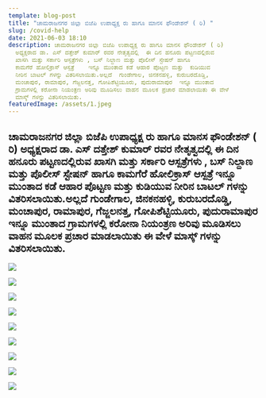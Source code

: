 ```yaml
---
template: blog-post
title: "ಚಾಮರಾಜನಗರ ಜಿಲ್ಲಾ ಬಿಜೆಪಿ ಉಪಾಧ್ಯಕ್ಷ ರು ಹಾಗೂ ಮಾನಸ ಫೌಂಡೇಶನ್ ( ರಿ) "
slug: /covid-help
date: 2021-06-03 18:10
description: ಚಾಮರಾಜನಗರ ಜಿಲ್ಲಾ ಬಿಜೆಪಿ ಉಪಾಧ್ಯಕ್ಷ ರು ಹಾಗೂ ಮಾನಸ ಫೌಂಡೇಶನ್ ( ರಿ)
  ಅಧ್ಯಕ್ಷರಾದ ಡಾ. ಎಸ್ ದತ್ತೇಶ್ ಕುಮಾರ್ ರವರ ನೇತೃತ್ವದಲ್ಲಿ  ಈ ದಿನ ಹನೂರು ಪಟ್ಟಣದಲ್ಲಿರುವ
  ಖಾಸಗಿ ಮತ್ತು ಸರ್ಕಾರಿ ಆಸ್ಪತ್ರೆಗಳು , ಬಸ್ ನಿಲ್ದಾಣ ಮತ್ತು ಪೊಲೀಸ್ ಸ್ಟೇಷನ್ ಹಾಗೂ
  ಕಾಮಗೆರೆ ಹೋಲಿಕ್ರಾಸ್ ಆಸ್ಪತ್ರೆ    ಇನ್ನೂ ಮುಂತಾದ ಕಡೆ ಆಹಾರ ಪೊಟ್ಟಣ ಮತ್ತು  ಕುಡಿಯುವ
  ನೀರಿನ ಬಾಟಲ್ ಗಳನ್ನು ವಿತರಿಸಲಾಯಿತು.ಅಲ್ಲದೆ  ಗುಂಡೇಗಾಲ, ಜಿನಕನಹಳ್ಳಿ, ಕುರುಬರದೊಡ್ಡಿ,
  ಮಂಚಾಪುರ, ರಾಮಾಪುರ, ಗೆಜ್ಜಲನತ್ತ, ಗೋಪಿಶೆಟ್ಟಿಯೂರು, ಪುದುರಾಮಾಪುರ  ಇನ್ನೂ ಮುಂತಾದ
  ಗ್ರಾಮಗಳಲ್ಲಿ ಕರೋನಾ ನಿಯಂತ್ರಣ ಅರಿವು ಮೂಡಿಸಲು ವಾಹನ ಮೂಲಕ ಪ್ರಚಾರ ಮಾಡಲಾಯಿತು ಈ ವೇಳೆ
  ಮಾಸ್ಕ್ ಗಳನ್ನು ವಿತರಿಸಲಾಯಿತು.
featuredImage: /assets/1.jpeg
---
```

## ಚಾಮರಾಜನಗರ ಜಿಲ್ಲಾ ಬಿಜೆಪಿ ಉಪಾಧ್ಯಕ್ಷ ರು ಹಾಗೂ ಮಾನಸ ಫೌಂಡೇಶನ್ ( ರಿ) ಅಧ್ಯಕ್ಷರಾದ ಡಾ. ಎಸ್ ದತ್ತೇಶ್ ಕುಮಾರ್ ರವರ ನೇತೃತ್ವದಲ್ಲಿ  ಈ ದಿನ ಹನೂರು ಪಟ್ಟಣದಲ್ಲಿರುವ ಖಾಸಗಿ ಮತ್ತು ಸರ್ಕಾರಿ ಆಸ್ಪತ್ರೆಗಳು , ಬಸ್ ನಿಲ್ದಾಣ ಮತ್ತು ಪೊಲೀಸ್ ಸ್ಟೇಷನ್ ಹಾಗೂ ಕಾಮಗೆರೆ ಹೋಲಿಕ್ರಾಸ್ ಆಸ್ಪತ್ರೆ    ಇನ್ನೂ ಮುಂತಾದ ಕಡೆ ಆಹಾರ ಪೊಟ್ಟಣ ಮತ್ತು  ಕುಡಿಯುವ ನೀರಿನ ಬಾಟಲ್ ಗಳನ್ನು ವಿತರಿಸಲಾಯಿತು.ಅಲ್ಲದೆ  ಗುಂಡೇಗಾಲ, ಜಿನಕನಹಳ್ಳಿ, ಕುರುಬರದೊಡ್ಡಿ, ಮಂಚಾಪುರ, ರಾಮಾಪುರ, ಗೆಜ್ಜಲನತ್ತ, ಗೋಪಿಶೆಟ್ಟಿಯೂರು, ಪುದುರಾಮಾಪುರ  ಇನ್ನೂ ಮುಂತಾದ ಗ್ರಾಮಗಳಲ್ಲಿ ಕರೋನಾ ನಿಯಂತ್ರಣ ಅರಿವು ಮೂಡಿಸಲು ವಾಹನ ಮೂಲಕ ಪ್ರಚಾರ ಮಾಡಲಾಯಿತು ಈ ವೇಳೆ ಮಾಸ್ಕ್ ಗಳನ್ನು ವಿತರಿಸಲಾಯಿತು.

![](/assets/2.jpeg)

![](/assets/3.jpeg)

![](/assets/4.jpeg)

![](/assets/5.jpeg)

![](/assets/6.jpeg)

![](/assets/7.jpeg)

![](/assets/8.jpeg)

![](/assets/9.jpeg)

![](/assets/10.jpeg)
